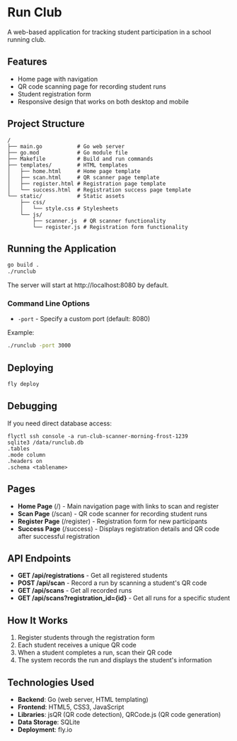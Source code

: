 # Run Club

A web-based application for tracking student participation in a school running club.

## Features

- Home page with navigation
- QR code scanning page for recording student runs
- Student registration form
- Responsive design that works on both desktop and mobile

## Project Structure

```
/
├── main.go           # Go web server
├── go.mod            # Go module file
├── Makefile          # Build and run commands
├── templates/        # HTML templates
│   ├── home.html     # Home page template
│   ├── scan.html     # QR scanner page template
│   ├── register.html # Registration page template
│   └── success.html  # Registration success page template
└── static/           # Static assets
    ├── css/
    │   └── style.css # Stylesheets
    └── js/
        ├── scanner.js  # QR scanner functionality
        └── register.js # Registration form functionality
```

## Running the Application

```bash
go build .
./runclub
```

The server will start at http://localhost:8080 by default.

### Command Line Options

- `-port` - Specify a custom port (default: 8080)

Example:
```bash
./runclub -port 3000
```

## Deploying

```bash
fly deploy
```

## Debugging
If you need direct database access:
```
flyctl ssh console -a run-club-scanner-morning-frost-1239
sqlite3 /data/runclub.db
.tables
.mode column
.headers on
.schema <tablename>
```


## Pages

- **Home Page** (/) - Main navigation page with links to scan and register
- **Scan Page** (/scan) - QR code scanner for recording student runs
- **Register Page** (/register) - Registration form for new participants
- **Success Page** (/success) - Displays registration details and QR code after successful registration

## API Endpoints

- **GET /api/registrations** - Get all registered students
- **POST /api/scan** - Record a run by scanning a student's QR code
- **GET /api/scans** - Get all recorded runs
- **GET /api/scans?registration_id={id}** - Get all runs for a specific student

## How It Works

1. Register students through the registration form
2. Each student receives a unique QR code
3. When a student completes a run, scan their QR code
4. The system records the run and displays the student's information


## Technologies Used

- **Backend**: Go (web server, HTML templating)
- **Frontend**: HTML5, CSS3, JavaScript
- **Libraries**: jsQR (QR code detection), QRCode.js (QR code generation)
- **Data Storage**: SQLite
- **Deployment**: fly.io

